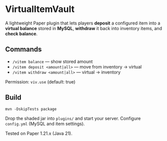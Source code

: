 # VirtualItemVault

A lightweight Paper plugin that lets players **deposit** a configured item into a **virtual balance** stored in **MySQL**, **withdraw** it back into inventory items, and **check balance**.

## Commands
- `/vitem balance` — show stored amount
- `/vitem deposit <amount|all>` — move from inventory → virtual
- `/vitem withdraw <amount|all>` — virtual → inventory

Permission: `viv.use` (default: true)

## Build
```
mvn -DskipTests package
```
Drop the shaded jar into `plugins/` and start your server. Configure `config.yml` (MySQL and item settings).

Tested on Paper 1.21.x (Java 21).

